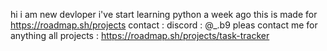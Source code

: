 hi i am new devloper i've start learning python a week ago this is made for https://roadmap.sh/projects contact : discord : @_.b9 pleas contact me for anything
all projects : 
https://roadmap.sh/projects/task-tracker
